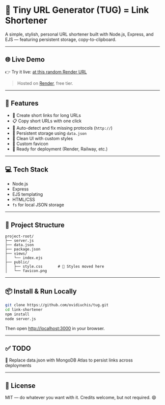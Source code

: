 # 🔗 Tiny URL Generator (TUG) = Link Shortener

A simple, stylish, personal URL shortener built with Node.js, Express, and EJS — featuring persistent storage, copy-to-clipboard.

---

## 🌐 Live Demo

👉 Try it live: [at this random Render URL](https://tug-kro1.onrender.com)

> Hosted on [Render](https://render.com), free tier.

---

## 🚀 Features

- 🔐 Create short links for long URLs
- 📋 Copy short URLs with one click
- 🧠 Auto-detect and fix missing protocols (`http://`)
- 💾 Persistent storage using `data.json`
- 🎨 Clean UI with custom styles
- 🧩 Custom favicon
- 📡 Ready for deployment (Render, Railway, etc.)

---

## 💻 Tech Stack

- Node.js
- Express
- EJS templating
- HTML/CSS
- `fs` for local JSON storage

---

## 🚧 Project Structure

```
project-root/
├── server.js
├── data.json
├── package.json
├── views/
│   └── index.ejs
├── public/
│   ├── style.css       # 🌈 Styles moved here
│   └── favicon.png
```

---

## 📦 Install & Run Locally

```bash
git clone https://github.com/ovidiuchis/tug.git
cd link-shortener
npm install
node server.js
```

Then open [http://localhost:3000](http://localhost:3000) in your browser.

---
## ✅ TODO

🔄 Replace data.json with MongoDB Atlas to persist links across deployments

---
## 📄 License

MIT — do whatever you want with it.
Credits welcome, but not required. 😄



